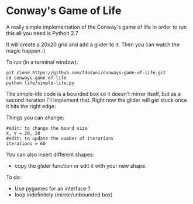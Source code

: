 # Conway's Game of Life

A really simple implementation of the Conway's game of life
In order to run this all you need is Python 2.7


It will create a 20x20 grid and add a glider to it. Then you can watch the magic
happen :)

To run (in a terminal window):
```
git clone https://github.com/fdosani/conways-game-of-life.git
cd conways-game-of-life
python life/simple-life.py
```

The simple-life code is a bounded box so it doesn't mirror itself, but as a
second iteration I'll implement that. Right now the glider will get stuck once
it hits the right edge.

Things you can change:
```
#edit: to change the board size
X, Y = 20, 20
#edit: to update the number of iterations
iterations = 60
```

You can also insert different shapes:
* copy the glider function or edit it with your new shape.

To do:
* Use pygames for an interface ?
* loop indefinitely (mirror/unbounded box)
